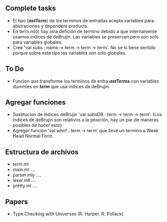 
**Complete tasks**
--------------------
   * El tipo (***astTerm***) de los terminos de entradas acepta variables para abstraciones y dependent products.
   * En term.ml(i) hay otra defición de termino debido a que internamente usamos indices de deBrujin. Las variables se preservan pero son solo para variables globales.
   * Cree 'val subs : name -> term -> term -> term'. No se si tiene sentido porque sobre este tipo las variables son solo globales.


**To Do** 
---------
   * Funcion que transforme los terminos de entra ***astTerms*** con variables dummies en ***term*** que usa indices de deBrujin.

**Agregar funciones**
---------------------
   * Sustitucion de indices deBrujin 'val subsDB : term -> term -> term'. (Los indices de deBrujin son relativos a la posición, hay un par de maneras posibles de hacer esto)
   * Agregar funcion 'val whnf : term -> term' que lleve un termino a Weak Head Normal Form.


**Estructura de archivos**
--------------------------
   * term.ml 
   * main.ml ....
   * parser.mly ....
   * lexer.mll  ....
   * pretty.ml  ....

**Papers**
----------
   * Type Checking with Universes (R. Harper, R. Pollack)

